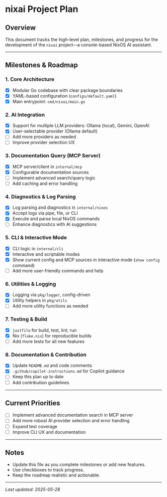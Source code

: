 # nixai Project Plan

## Overview

This document tracks the high-level plan, milestones, and progress for the development of the `nixai` project—a console-based NixOS AI assistant.

---

## Milestones & Roadmap

### 1. Core Architecture

- [x] Modular Go codebase with clear package boundaries
- [x] YAML-based configuration (`configs/default.yaml`)
- [x] Main entrypoint: `cmd/nixai/main.go`

### 2. AI Integration

- [x] Support for multiple LLM providers: Ollama (local), Gemini, OpenAI
- [x] User-selectable provider (Ollama default)
- [ ] Add more providers as needed
- [ ] Improve provider selection UX

### 3. Documentation Query (MCP Server)

- [x] MCP server/client in `internal/mcp`
- [x] Configurable documentation sources
- [ ] Implement advanced search/query logic
- [ ] Add caching and error handling

### 4. Diagnostics & Log Parsing

- [x] Log parsing and diagnostics in `internal/nixos`
- [x] Accept logs via pipe, file, or CLI
- [x] Execute and parse local NixOS commands
- [ ] Enhance diagnostics with AI suggestions

### 5. CLI & Interactive Mode

- [x] CLI logic in `internal/cli`
- [x] Interactive and scriptable modes
- [x] Show current config and MCP sources in interactive mode (`show config` command)
- [ ] Add more user-friendly commands and help

### 6. Utilities & Logging

- [x] Logging via `pkg/logger`, config-driven
- [x] Utility helpers in `pkg/utils`
- [ ] Add more utility functions as needed

### 7. Testing & Build

- [x] `justfile` for build, test, lint, run
- [x] Nix (`flake.nix`) for reproducible builds
- [ ] Add more tests for all new features

### 8. Documentation & Contribution

- [x] Update `README.md` and code comments
- [x] `.github/copilot-instructions.md` for Copilot guidance
- [ ] Keep this plan up to date
- [ ] Add contribution guidelines

---

## Current Priorities

- [ ] Implement advanced documentation search in MCP server
- [ ] Add more robust AI provider selection and error handling
- [ ] Expand test coverage
- [ ] Improve CLI UX and documentation

---

## Notes

- Update this file as you complete milestones or add new features.
- Use checkboxes to track progress.
- Keep the roadmap realistic and actionable.

---

_Last updated: 2025-05-28_
